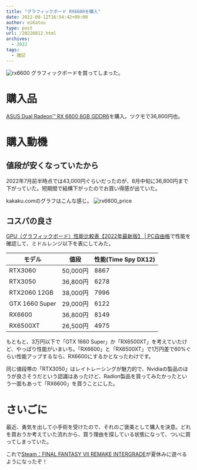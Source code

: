 ```yaml
---
title: "グラフィックボード RX6600を購入"
date: 2022-08-12T16:54:42+09:00
author: eiKatou
type: post
url: /20220812.html
archives:
  - 2022
tags:
  - 雑記
---
```


![rx6600](/uploads/2022/08/rx6600.jpg)
グラフィックボードを買ってしまった。

<!--more-->
# 購入品
[ASUS Dual Radeon™ RX 6600 8GB GDDR6](https://www.asus.com/jp/Motherboards-Components/Graphics-Cards/Dual/DUAL-RX6600-8G/)を購入。ツクモで36,800円也。

# 購入動機
## 値段が安くなっていたから
2022年7月前半時点では43,000円ぐらいだったのが、8月中旬に36,800円まで下がっていた。短期間で結構下がったのでお買い得感が出ていた。

kakaku.comのグラフはこんな感じ。
![rx6600_price](/uploads/2022/08/rx6600_price.png)


## コスパの良さ
[GPU（グラフィックボード）性能比較表【2022年最新版】 | PC自由帳](https://pcfreebook.com/article/459993300.html)で性能を確認して、ミドルレンジ以下を表にしてみた。

| モデル            | 値段      | 性能(Time Spy DX12) |
| -------------- | ------- | ----------------- |
| RTX3060        | 50,000円 | 8867              |
| RTX3050        | 36,800円 | 6278              |
| RTX2060 12GB   | 38,000円 | 7996              |
| GTX 1660 Super | 29,000円 | 6122              |
| RX6600         | 36,800円 | 8149              |
| RX6500XT       | 26,500円 | 4975              |

もともと、3万円以下で「GTX 1660 Super」か「RX6500XT」を考えていたけど、やっぱり性能がいまいち。「RX6600」と「RX6500XT」で1万円差で60%ぐらい性能アップするなら、RX6600にするかとなったわけです。

同じ値段帯の「RTX3050」はレイトレーシングが魅力的で、Nvidiaの製品のほうが良さそうだという認識はあったけど、Radion製品を買ってみたかったという一面もあって「RX6600」を買うことにした。

# さいごに
最近、勇気を出して小手術を受けたので、それのご褒美として購入を決意。どれを買おうか考えていた流れから、買う理由を探している状態になって、ついに買ってしまっていた。

これで[Steam：FINAL FANTASY VII REMAKE INTERGRADE](https://store.steampowered.com/app/1462040/FINAL_FANTASY_VII_REMAKE_INTERGRADE/)が夏休みに遊べるようになったぞ！